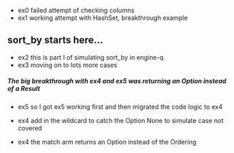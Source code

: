 
* ex0 failed attempt of checking columns
* ex1 working attempt with HashSet, breakthrough example

## sort_by starts here...

* ex2 this is part I of simulating sort_by in engine-q
* ex3 moving on to lots more cases

##### The big breakthrough with ex4 and ex5 was returning an Option instead of a Result

* ex5 so I got ex5 working first and then migrated the code logic to ex4

* ex4 add in the wildcard to catch the Option None to simulate case not covered
* ex4 the match arm returns an Option instead of the Ordering
